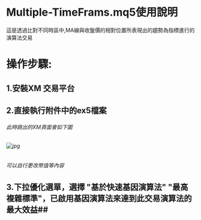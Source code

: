 Multiple-TimeFrams.mq5使用說明
==================

這是透過比對不同時區中,MA線與收盤價的相對位置所表現出的趨勢為指標進行的演算法交易

操作步驟:
================

## 1.安裝XM 交易平台 ##
## 2.直接執行附件中的ex5檔案 ##
  ###### 此時跳出的XM頁面會如下圖 ######
  ###### ![jpg]([([https://drive.google.com/file/d/17ZQjW2s8H-Boh9uDG-Nwsw7Jo6GQTmZb/view?usp=drive_link](https://c.mql5.com/31/1097/prop-firm-ea-mt5-screen-4208.png))]) ######
  ###### 可以自行更改幣值等內容 ######
## 3.下拉優化選單，選擇 "基於快速基因演算法" "最高複雜標準"，已啟用基因演算法來達到此交易演算法的最大效益##
